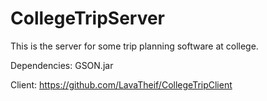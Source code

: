 # CollegeTripServer
This is the server for some trip planning software at college.

Dependencies: GSON.jar

Client: https://github.com/LavaTheif/CollegeTripClient
